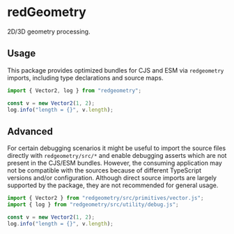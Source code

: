 # redGeometry

2D/3D geometry processing.

## Usage

This package provides optimized bundles for CJS and ESM via `redgeometry` imports, including type declarations and source maps.

```typescript
import { Vector2, log } from "redgeometry";

const v = new Vector2(1, 2);
log.info("length = {}", v.length);
```

## Advanced

For certain debugging scenarios it might be useful to import the source files directly with `redgeometry/src/*` and enable debugging asserts which are not present in the CJS/ESM bundles. However, the consuming application may not be compatible with the sources because of different TypeScript versions and/or configuration. Although direct source imports are largely supported by the package, they are not recommended for general usage.

```typescript
import { Vector2 } from "redgeometry/src/primitives/vector.js";
import { log } from "redgeometry/src/utility/debug.js";

const v = new Vector2(1, 2);
log.info("length = {}", v.length);
```
